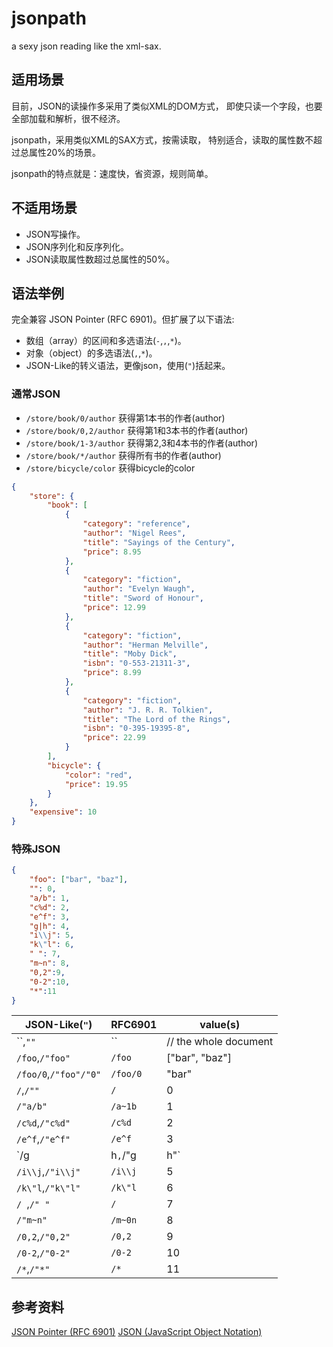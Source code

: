 # jsonpath

a sexy json reading like the xml-sax.


## 适用场景

目前，JSON的读操作多采用了类似XML的DOM方式，
即使只读一个字段，也要全部加载和解析，很不经济。

jsonpath，采用类似XML的SAX方式，按需读取，
特别适合，读取的属性数不超过总属性20%的场景。

jsonpath的特点就是：速度快，省资源，规则简单。

## 不适用场景

  * JSON写操作。
  * JSON序列化和反序列化。
  * JSON读取属性数超过总属性的50%。

## 语法举例

完全兼容 JSON Pointer (RFC 6901)。但扩展了以下语法:

  * 数组（array）的区间和多选语法(`-`,`,`,`*`)。
  * 对象（object）的多选语法(`,`,`*`)。
  * JSON-Like的转义语法，更像json，使用(`"`)括起来。

### 通常JSON

  * `/store/book/0/author` 获得第1本书的作者(author)  
  * `/store/book/0,2/author` 获得第1和3本书的作者(author) 
  * `/store/book/1-3/author` 获得第2,3和4本书的作者(author) 
  * `/store/book/*/author` 获得所有书的作者(author) 
  * `/store/bicycle/color` 获得bicycle的color

``` json
{
    "store": {
        "book": [
            {
                "category": "reference",
                "author": "Nigel Rees",
                "title": "Sayings of the Century",
                "price": 8.95
            },
            {
                "category": "fiction",
                "author": "Evelyn Waugh",
                "title": "Sword of Honour",
                "price": 12.99
            },
            {
                "category": "fiction",
                "author": "Herman Melville",
                "title": "Moby Dick",
                "isbn": "0-553-21311-3",
                "price": 8.99
            },
            {
                "category": "fiction",
                "author": "J. R. R. Tolkien",
                "title": "The Lord of the Rings",
                "isbn": "0-395-19395-8",
                "price": 22.99
            }
        ],
        "bicycle": {
            "color": "red",
            "price": 19.95
        }
    },
    "expensive": 10
}
```

### 特殊JSON

``` json
{
    "foo": ["bar", "baz"],
    "": 0,
    "a/b": 1,
    "c%d": 2,
    "e^f": 3,
    "g|h": 4,
    "i\\j": 5,
    "k\"l": 6,
    " ": 7,
    "m~n": 8,
    "0,2":9,
    "0-2":10,
    "*":11
}
```

JSON-Like(`"`)       | RFC6901 | value(s)
---------------------|---------|---------
``,`""`              |``       |// the whole document
`/foo`,`/"foo"`      |`/foo`   |["bar", "baz"]
`/foo/0`,`/"foo"/"0"`|`/foo/0` |"bar"
`/`,`/""`            |`/`      |0
`/"a/b"`             |`/a~1b`  |1
`/c%d`,`/"c%d"`      |`/c%d`   |2
`/e^f`,`/"e^f"`      |`/e^f`   |3
`/g|h`,`/"g|h"`      |`/g|h`   |4
`/i\\j`,`/"i\\j"`    |`/i\\j`  |5
`/k\"l`,`/"k\"l"`    |`/k\"l`  |6
`/ `,`/" "`          |`/ `     |7
`/"m~n"`             |`/m~0n`  |8
`/0,2`,`/"0,2"`      |`/0,2`   |9
`/0-2`,`/"0-2"`      |`/0-2`   |10
`/*`,`/"*"`          |`/*`     |11

## 参考资料

[JSON Pointer (RFC 6901)](http://tools.ietf.org/html/rfc6901)
[JSON (JavaScript Object Notation)](http://json.org/)